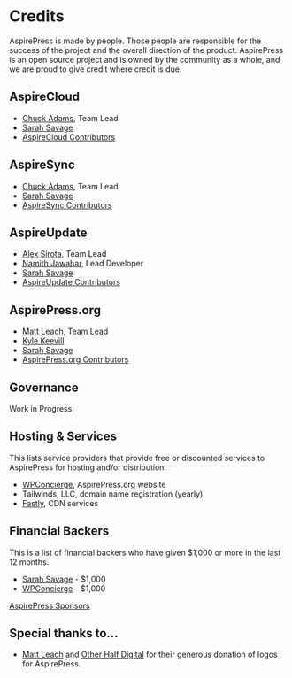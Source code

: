 # Credits

AspirePress is made by people. Those people are responsible for the success of the project and the overall direction
of the product. AspirePress is an open source project and is owned by the community as a whole, and we are proud to give
credit where credit is due.

## AspireCloud

- [Chuck Adams](https://github.com/chuckadams), Team Lead
- [Sarah Savage](https://github.com/sarah-savage)
- [AspireCloud Contributors](https://github.com/aspirepress/AspireCloud/graphs/contributors)

## AspireSync

- [Chuck Adams](https://github.com/chuckadams), Team Lead
- [Sarah Savage](https://github.com/sarah-savage)
- [AspireSync Contributors](https://github.com/aspirepress/AspireSync/graphs/contributors)

## AspireUpdate

- [Alex Sirota](https://github.com/asirota), Team Lead
- [Namith Jawahar](https://github.com/namithj), Lead Developer
- [Sarah Savage](https://github.com/sarah-savage)
- [AspireUpdate Contributors](https://github.com/aspirepress/AspireUpdate/graphs/contributors)

## AspirePress.org

- [Matt Leach](https://github.com/mattleach89), Team Lead
- [Kyle Keevill](https://github.com/kylek14)
- [Sarah Savage](https://github.com/sarah-savage)
- [AspirePress.org Contributors](https://github.com/aspirepress/site-theme/graphs/contributors)

## Governance

Work in Progress

## Hosting & Services

This lists service providers that provide free or discounted services to AspirePress for hosting and/or distribution.

- [WPConcierge](https://wpconcierge.com), AspirePress.org website
- Tailwinds, LLC, domain name registration (yearly)
- [Fastly](https://www.fastly.com/), CDN services

## Financial Backers

This is a list of financial backers who have given $1,000 or more in the last 12 months.

- [Sarah Savage](https://sarah-savage.com) - $1,000
- [WPConcierge](https://wpconcierge.com) - $1,000

[AspirePress Sponsors](https://github.com/sponsors/aspirepress)

## Special thanks to...

- [Matt Leach](https://github.com/mattleach89) and [Other Half Digital](https://otherhalf.digital) for their generous donation of logos for AspirePress.
